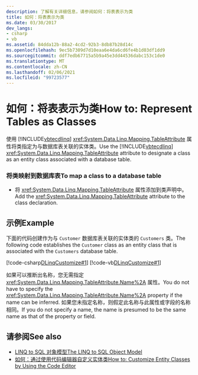 ```yaml
---
description: 了解有关详细信息，请参阅如何：将表表示为类
title: 如何：将表表示为类
ms.date: 03/30/2017
dev_langs:
- csharp
- vb
ms.assetid: 84dda12b-88a2-4cd2-92b3-8db87b28d14c
ms.openlocfilehash: 9ec5b7309d7d10eaa6e4da6cd6fe4b1d03df1dd9
ms.sourcegitcommit: ddf7edb67715a5b9a45e3dd44536dabc153c1de0
ms.translationtype: MT
ms.contentlocale: zh-CN
ms.lasthandoff: 02/06/2021
ms.locfileid: "99723577"
---
```

# <a name="how-to-represent-tables-as-classes"></a><span data-ttu-id="bed3b-103">如何：将表表示为类</span><span class="sxs-lookup"><span data-stu-id="bed3b-103">How to: Represent Tables as Classes</span></span>

<span data-ttu-id="bed3b-104">使用 [!INCLUDE[vbtecdlinq](../../../../../../includes/vbtecdlinq-md.md)] <xref:System.Data.Linq.Mapping.TableAttribute> 属性将类指定为与数据库表关联的实体类。</span><span class="sxs-lookup"><span data-stu-id="bed3b-104">Use the [!INCLUDE[vbtecdlinq](../../../../../../includes/vbtecdlinq-md.md)] <xref:System.Data.Linq.Mapping.TableAttribute> attribute to designate a class as an entity class associated with a database table.</span></span>  
  
### <a name="to-map-a-class-to-a-database-table"></a><span data-ttu-id="bed3b-105">将类映射到数据库表</span><span class="sxs-lookup"><span data-stu-id="bed3b-105">To map a class to a database table</span></span>  
  
- <span data-ttu-id="bed3b-106">将 <xref:System.Data.Linq.Mapping.TableAttribute> 属性添加到类声明中。</span><span class="sxs-lookup"><span data-stu-id="bed3b-106">Add the <xref:System.Data.Linq.Mapping.TableAttribute> attribute to the class declaration.</span></span>  
  
## <a name="example"></a><span data-ttu-id="bed3b-107">示例</span><span class="sxs-lookup"><span data-stu-id="bed3b-107">Example</span></span>  

 <span data-ttu-id="bed3b-108">下面的代码创建作为与 `Customer` 数据库表关联的实体类的 `Customers` 类。</span><span class="sxs-lookup"><span data-stu-id="bed3b-108">The following code establishes the `Customer` class as an entity class that is associated with the `Customers` database table.</span></span>  
  
 [!code-csharp[DLinqCustomize#1](../../../../../../samples/snippets/csharp/VS_Snippets_Data/DLinqCustomize/cs/Program.cs#1)]
 [!code-vb[DLinqCustomize#1](../../../../../../samples/snippets/visualbasic/VS_Snippets_Data/DLinqCustomize/vb/Module1.vb#1)]  
  
 <span data-ttu-id="bed3b-109">如果可以推断出名称，您无需指定 <xref:System.Data.Linq.Mapping.TableAttribute.Name%2A> 属性。</span><span class="sxs-lookup"><span data-stu-id="bed3b-109">You do not have to specify the <xref:System.Data.Linq.Mapping.TableAttribute.Name%2A> property if the name can be inferred.</span></span> <span data-ttu-id="bed3b-110">如果您未指定名称，则假定此名称与此属性或字段的名称相同。</span><span class="sxs-lookup"><span data-stu-id="bed3b-110">If you do not specify a name, the name is presumed to be the same name as that of the property or field.</span></span>  
  
## <a name="see-also"></a><span data-ttu-id="bed3b-111">请参阅</span><span class="sxs-lookup"><span data-stu-id="bed3b-111">See also</span></span>

- [<span data-ttu-id="bed3b-112">LINQ to SQL 对象模型</span><span class="sxs-lookup"><span data-stu-id="bed3b-112">The LINQ to SQL Object Model</span></span>](the-linq-to-sql-object-model.md)
- [<span data-ttu-id="bed3b-113">如何：通过使用代码编辑器自定义实体类</span><span class="sxs-lookup"><span data-stu-id="bed3b-113">How to: Customize Entity Classes by Using the Code Editor</span></span>](how-to-customize-entity-classes-by-using-the-code-editor.md)

